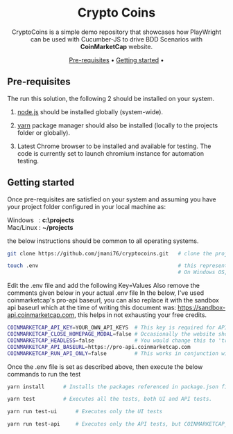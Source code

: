 <!-- markdownlint-configure-file {
  "MD013": {
    "code_blocks": false,
    "tables": false
  },
  "MD033": false,
  "MD041": false
} -->

<div style="width:500px; margin: 0 auto; text-align: center;">

# Crypto Coins

CryptoCoins is a simple demo repository that showcases how PlayWright can be used with Cucumber-JS 
to drive BDD Scenarios with **CoinMarketCap** website.

[Pre-requisites](#pre-requisites) •
[Getting started](#getting-started) •

</div>

## Pre-requisites

The run this solution, the following 2 should be installed on your system.
1. [node.js](https://nodejs.org/en) should be installed globally (system-wide).

2. [yarn](https://classic.yarnpkg.com/lang/en/docs/install/) package manager should also be installed (locally to the projects folder or globally).

3. Latest Chrome browser to be installed and available for testing. The code is currently set to launch chromium instance for automation testing.

## Getting started

Once pre-requisites are satisfied on your system and assuming you have your project folder 
configured in your local machine as:

Windows&nbsp;&nbsp;&nbsp;: **c:\projects**<br>
Mac/Linux : **~/projects**

the below instructions should be common to all operating systems. 

```sh
git clone https://github.com/jmani76/cryptocoins.git   # clone the project into your projects folder          

touch .env                                             # this represents a file which holds various environment values
                                                       # On Windows OS, use "notepad .env" to create dot env file
```

Edit the .env file and add the following Key=Values
Also remove the comments given below in your actual .env file
In the below, I've used coinmarketcap's pro-api baseurl, you can also replace it with the sandbox api baseurl
which at the time of writing this document was: https://sandbox-api.coinmarketcap.com, this helps in not exhausting your free credits.

```sh
COINMARKETCAP_API_KEY=YOUR_OWN_API_KEYS  # This key is required for API test with coinmarketcap.
COINMARKETCAP_CLOSE_HOMEPAGE_MODAL=false # Occasionally the website shows modal dialogs on homepage
COINMARKETCAP_HEADLESS=false             # You would change this to 'true' when executing in CI/CD pipeline
COINMARKETCAP_API_BASEURL=https://pro-api.coinmarketcap.com
COINMARKETCAP_RUN_API_ONLY=false         # This works in conjunction with the test-api command in package.json
```

Once the .env file is set as described above, then execute the below commands to run the test

```sh
yarn install      # Installs the packages referenced in package.json file into your project

yarn test         # Executes all the tests, both UI and API tests. 

yarn run test-ui      # Executes only the UI tests

yarn run test-api     # Executes only the API tests, but COINMARKETCAP_RUN_API_ONLY in .env should be changed to 'true'

```
